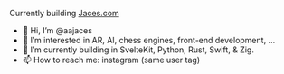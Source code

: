Currently building <a href='https://www.jaces.com' target="_blank">Jaces.com</a>


- 👋  Hi, I’m @aajaces
- 👀  I’m interested in AR, AI, chess engines, front-end development, ...
- 🌱  I’m currently building in SvelteKit, Python, Rust, Swift, & Zig.
- 📫  How to reach me: instagram (same user tag)


